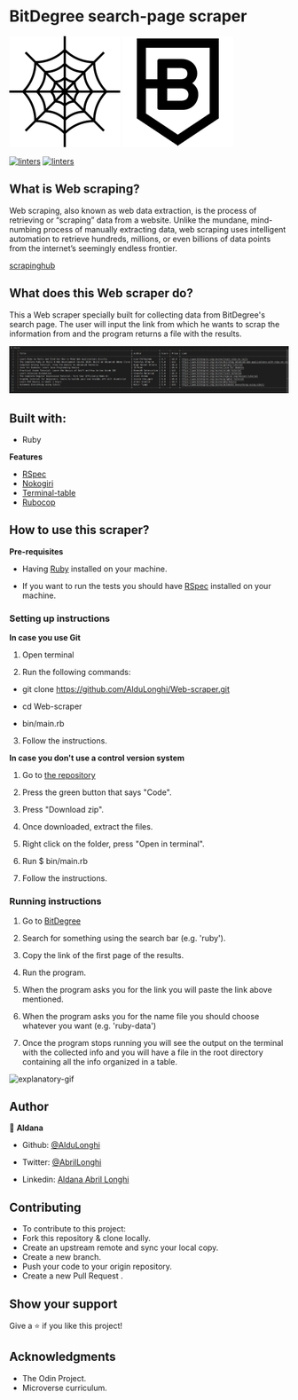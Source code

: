 # BitDegree search-page scraper
![screenshot](./readme-media/spider-web.jpg) 
![screenshot](./readme-media/bitdegree-logo.png)

[![linters](https://img.shields.io/badge/Linters-Passing-brightgreen)]()
[![linters](https://img.shields.io/badge/Author-Aldana%20Longhi-blue)](https://github.com/AlduLonghi)


## What is Web scraping? 

Web scraping, also known as web data extraction, is the process of retrieving or “scraping” data from a website. Unlike the mundane, mind-numbing process of manually extracting data, web scraping uses intelligent automation to retrieve hundreds, millions, or even billions of data points from the internet’s seemingly endless frontier.

[scrapinghub](https://www.scrapinghub.com/what-is-web-scraping/)

## What does this Web scraper do? 

This a Web scraper specially built for collecting data from BitDegree's search page. The user will input the link from which he wants to scrap the information from and the program returns a file with the results.

![screenshot](./readme-media/file-screenshot.jpg)

## Built with: 

- Ruby

**Features**
- [RSpec](https://rspec.info/)
- [Nokogiri](https://nokogiri.org/)
- [Terminal-table](https://github.com/tj/terminal-table)
- [Rubocop](https://github.com/rubocop-hq/rubocop)

## How to use this scraper?

**Pre-requisites**

- Having [Ruby](https://www.ruby-lang.org/en/) installed on your machine.

- If you want to run the tests you should have [RSpec](https://rspec.info/) installed on your machine.

### Setting up instructions 

**In case you use Git**

1. Open terminal 

2. Run the following commands:

- git clone https://github.com/AlduLonghi/Web-scraper.git

- cd Web-scraper

- bin/main.rb

3. Follow the instructions.

**In case you don't use a control version system**

1. Go to [the repository](https://github.com/AlduLonghi/Web-scraper.git)

2. Press the green button that says "Code".

3. Press "Download zip".

4. Once downloaded, extract the files.

5. Right click on the folder, press "Open in terminal".

6. Run $ bin/main.rb

7. Follow the instructions.

### Running instructions

1. Go to [BitDegree](https://www.bitdegree.org/)

2. Search for something using the search bar (e.g. 'ruby').

3. Copy the link of the first page of the results.

4. Run the program.

5. When the program asks you for the link you will paste the link above mentioned.

6. When the program asks you for the name file you should choose whatever you want (e.g. 'ruby-data')

7. Once the program stops running you will see the output on the terminal with the collected info and you will have a file in the root directory containing all the info organized in a table.

![explanatory-gif](./readme-media/video-gif.gif)

## Author 

👤 **Aldana**
​

- Github: [@AlduLonghi](https://github.com/AlduLonghi)

- Twitter: [@AbrilLonghi](https://twitter.com/AbrilLonghi)

- Linkedin: [Aldana Abril Longhi](https://www.linkedin.com/in/aldana-abril-longhi-a842ba1a7/)

## Contributing 

- To contribute to this project:
- Fork this repository & clone locally.
- Create an upstream remote and sync your local copy.
- Create a new branch.
- Push your code to your origin repository.
- Create a new Pull Request .

## Show your support

Give a ⭐️ if you like this project!
​

## Acknowledgments

- The Odin Project.
- Microverse curriculum.



